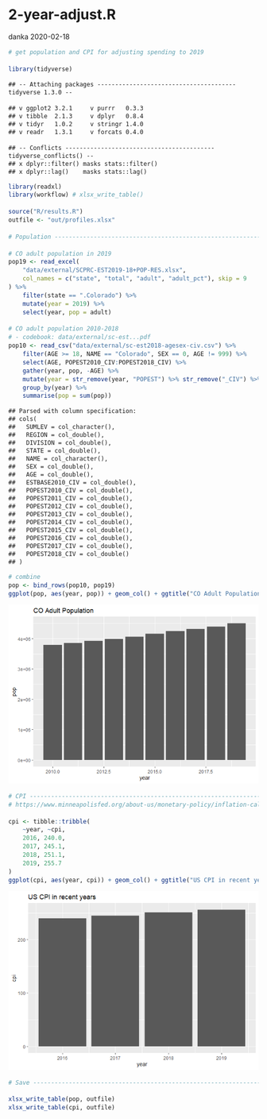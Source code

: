 2-year-adjust.R
================
danka
2020-02-18

``` r
# get population and CPI for adjusting spending to 2019

library(tidyverse)
```

    ## -- Attaching packages --------------------------------------- tidyverse 1.3.0 --

    ## v ggplot2 3.2.1     v purrr   0.3.3
    ## v tibble  2.1.3     v dplyr   0.8.4
    ## v tidyr   1.0.2     v stringr 1.4.0
    ## v readr   1.3.1     v forcats 0.4.0

    ## -- Conflicts ------------------------------------------ tidyverse_conflicts() --
    ## x dplyr::filter() masks stats::filter()
    ## x dplyr::lag()    masks stats::lag()

``` r
library(readxl)
library(workflow) # xlsx_write_table()

source("R/results.R")
outfile <- "out/profiles.xlsx"

# Population --------------------------------------------------------------

# CO adult population in 2019 
pop19 <- read_excel(
    "data/external/SCPRC-EST2019-18+POP-RES.xlsx",  
    col_names = c("state", "total", "adult", "adult_pct"), skip = 9
) %>%
    filter(state == ".Colorado") %>%
    mutate(year = 2019) %>%
    select(year, pop = adult)

# CO adult population 2010-2018
# - codebook: data/external/sc-est...pdf
pop10 <- read_csv("data/external/sc-est2018-agesex-civ.csv") %>%
    filter(AGE >= 18, NAME == "Colorado", SEX == 0, AGE != 999) %>%
    select(AGE, POPEST2010_CIV:POPEST2018_CIV) %>%
    gather(year, pop, -AGE) %>%
    mutate(year = str_remove(year, "POPEST") %>% str_remove("_CIV") %>% as.numeric()) %>%
    group_by(year) %>%
    summarise(pop = sum(pop))
```

    ## Parsed with column specification:
    ## cols(
    ##   SUMLEV = col_character(),
    ##   REGION = col_double(),
    ##   DIVISION = col_double(),
    ##   STATE = col_double(),
    ##   NAME = col_character(),
    ##   SEX = col_double(),
    ##   AGE = col_double(),
    ##   ESTBASE2010_CIV = col_double(),
    ##   POPEST2010_CIV = col_double(),
    ##   POPEST2011_CIV = col_double(),
    ##   POPEST2012_CIV = col_double(),
    ##   POPEST2013_CIV = col_double(),
    ##   POPEST2014_CIV = col_double(),
    ##   POPEST2015_CIV = col_double(),
    ##   POPEST2016_CIV = col_double(),
    ##   POPEST2017_CIV = col_double(),
    ##   POPEST2018_CIV = col_double()
    ## )

``` r
# combine
pop <- bind_rows(pop10, pop19)
ggplot(pop, aes(year, pop)) + geom_col() + ggtitle("CO Adult Population")
```

![](2-year-adjust_files/figure-gfm/unnamed-chunk-1-1.png)<!-- -->

``` r
# CPI ---------------------------------------------------------------------
# https://www.minneapolisfed.org/about-us/monetary-policy/inflation-calculator/consumer-price-index-1913-

cpi <- tibble::tribble(
    ~year, ~cpi,
    2016, 240.0,
    2017, 245.1,
    2018, 251.1,
    2019, 255.7
)
ggplot(cpi, aes(year, cpi)) + geom_col() + ggtitle("US CPI in recent years")
```

![](2-year-adjust_files/figure-gfm/unnamed-chunk-1-2.png)<!-- -->

``` r
# Save --------------------------------------------------------------------

xlsx_write_table(pop, outfile)
xlsx_write_table(cpi, outfile)
```
